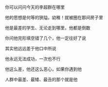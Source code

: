 你可以问问今天的李超群在哪里

他的思想是何等的狭隘，幼稚！就被圈在那间房子里

他是最差的学生、无论走到哪里，他都是倒数

你问他完形填空错了几个，他一定往好了说

其实他远远差于他口中所说

他永远无法成功，一次也不行

他这么差，他还这么恶心，如果你遇到他

人群中最差、最矮、最丑的那个就是他
